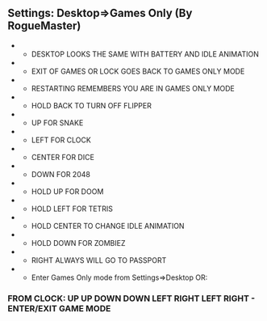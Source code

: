## Settings: Desktop=>Games Only (By RogueMaster)
- - DESKTOP LOOKS THE SAME WITH BATTERY AND IDLE ANIMATION
- - EXIT OF GAMES OR LOCK GOES BACK TO GAMES ONLY MODE
- - RESTARTING REMEMBERS YOU ARE IN GAMES ONLY MODE
- - HOLD BACK TO TURN OFF FLIPPER
- - UP FOR SNAKE
- - LEFT FOR CLOCK
- - CENTER FOR DICE
- - DOWN FOR 2048
- - HOLD UP FOR DOOM
- - HOLD LEFT FOR TETRIS
- - HOLD CENTER TO CHANGE IDLE ANIMATION
- - HOLD DOWN FOR ZOMBIEZ
- - RIGHT ALWAYS WILL GO TO PASSPORT
- - Enter Games Only mode from Settings=>Desktop OR:
### FROM CLOCK: UP UP DOWN DOWN LEFT RIGHT LEFT RIGHT - ENTER/EXIT GAME MODE
